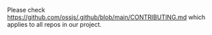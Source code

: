 Please check https://github.com/ossjs/.github/blob/main/CONTRIBUTING.md which applies to all repos in our project.
